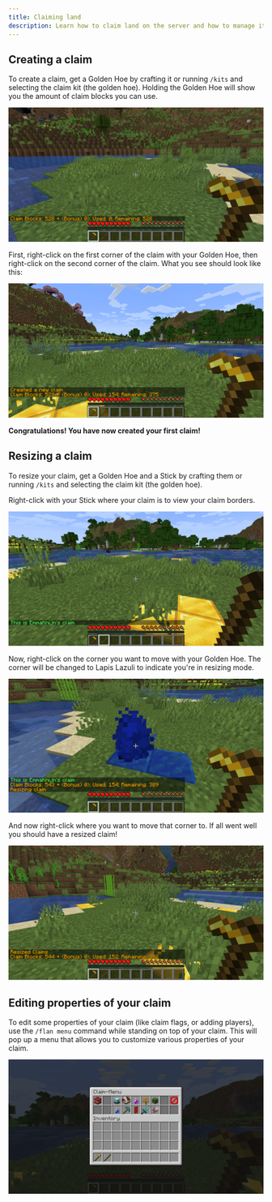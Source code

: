 ```yaml
---
title: Claiming land
description: Learn how to claim land on the server and how to manage it.
---
```


## Creating a claim

To create a claim, get a Golden Hoe by crafting it or running `/kits` and selecting the claim kit (the golden hoe).
Holding the Golden Hoe will show you the amount of claim blocks you can use.

![](../../../assets/claiming/hold_hoe.png)

First, right-click on the first corner of the claim with your Golden Hoe, then right-click on the second corner of the claim.
What you see should look like this:

![](../../../assets/claiming/claimed.png)

**Congratulations! You have now created your first claim!**

## Resizing a claim

To resize your claim, get a Golden Hoe and a Stick by crafting them or running `/kits` and selecting the claim kit (the golden hoe).

Right-click with your Stick where your claim is to view your claim borders.

![](../../../assets/claiming/borders.png)

Now, right-click on the corner you want to move with your Golden Hoe. The corner will be changed to Lapis Lazuli to indicate you're in resizing mode.

![](../../../assets/claiming/moving.png)

And now right-click where you want to move that corner to. If all went well you should have a resized claim!

![](../../../assets/claiming/moved.png)

## Editing properties of your claim

To edit some properties of your claim (like claim flags, or adding players), use the `/flan menu` command while standing on top of your claim. This will pop up a menu that allows you to customize various properties of your claim.

![](../../../assets/claiming/menu.png)